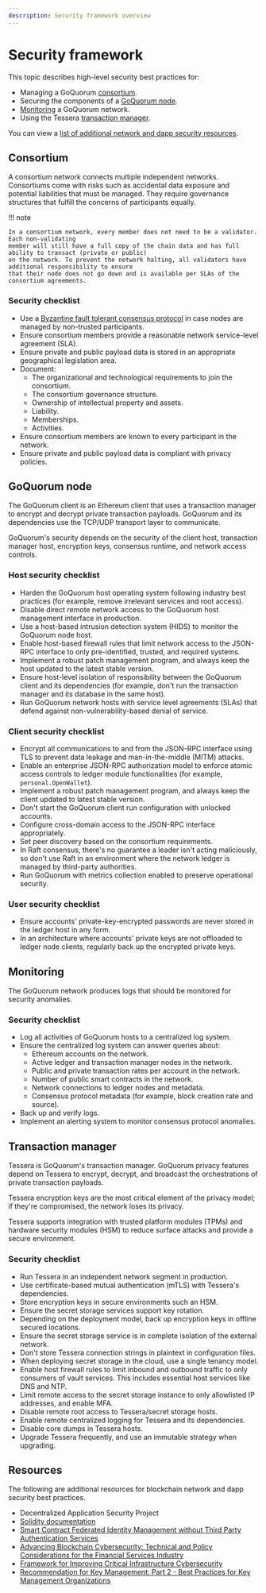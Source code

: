 ```yaml
---
description: Security framework overview
---
```


# Security framework

This topic describes high-level security best practices for:

- Managing a GoQuorum [consortium](#consortium).
- Securing the components of a [GoQuorum node](#goquorum-node).
- [Monitoring](#monitoring) a GoQuorum network.
- Using the Tessera [transaction manager](#transaction-manager).

You can view a [list of additional network and dapp security resources](#resources).

## Consortium

A consortium network connects multiple independent networks.
Consortiums come with risks such as accidental data exposure and potential liabilities that must be managed.
They require governance structures that fulfill the concerns of participants equally.

!!! note

    In a consortium network, every member does not need to be a validator. Each non-validating
    member will still have a full copy of the chain data and has full ability to transact (private or public)
    on the network. To prevent the network halting, all validators have additional responsibility to ensure
    that their node does not go down and is available per SLAs of the consortium agreements.

### Security checklist

- Use a [Byzantine fault tolerant consensus protocol](consensus/index.md) in case nodes are managed by non-trusted participants.
- Ensure consortium members provide a reasonable network service-level agreement (SLA).
- Ensure private and public payload data is stored in an appropriate geographical legislation area.
- Document:
    - The organizational and technological requirements to join the consortium.
    - The consortium governance structure.
    - Ownership of intellectual property and assets.
    - Liability.
    - Memberships.
    - Activities.
- Ensure consortium members are known to every participant in the network.
- Ensure private and public payload data is compliant with privacy policies.

## GoQuorum node

The GoQuorum client is an Ethereum client that uses a transaction manager to encrypt and decrypt private transaction payloads.
GoQuorum and its dependencies use the TCP/UDP transport layer to communicate.

GoQuorum's security depends on the security of the client host, transaction manager host, encryption keys, consensus
runtime, and network access controls.

### Host security checklist

- Harden the GoQuorum host operating system following industry best practices (for example, remove irrelevant services
  and root access).
- Disable direct remote network access to the GoQuorum host management interface in production.
- Use a host-based intrusion detection system (HIDS) to monitor the GoQuorum node host.
- Enable host-based firewall rules that limit network access to the JSON-RPC interface to only pre-identified, trusted,
  and required systems.
- Implement a robust patch management program, and always keep the host updated to the latest stable version.
- Ensure host-level isolation of responsibility between the GoQuorum client and its dependencies (for example, don't run
  the transaction manager and its database in the same host).
- Run GoQuorum network hosts with service level agreements (SLAs) that defend against non-vulnerability-based denial of service.

### Client security checklist

- Encrypt all communications to and from the JSON-RPC interface using TLS to prevent data leakage and
  man-in-the-middle (MITM) attacks.
- Enable an enterprise JSON-RPC authorization model to enforce atomic access controls to ledger module
  functionalities (for example, `personal.OpenWallet`).
- Implement a robust patch management program, and always keep the client updated to latest stable version.
- Don't start the GoQuorum client run configuration with unlocked accounts.
- Configure cross-domain access to the JSON-RPC interface appropriately.
- Set peer discovery based on the consortium requirements.
- In Raft consensus, there's no guarantee a leader isn't acting maliciously, so don't use Raft in an environment where
  the network ledger is managed by third-party authorities.
- Run GoQuorum with metrics collection enabled to preserve operational security.

### User security checklist

- Ensure accounts' private-key-encrypted passwords are never stored in the ledger host in any form.
- In an architecture where accounts' private keys are not offloaded to ledger node clients, regularly back up the
  encrypted private keys.

## Monitoring

The GoQuorum network produces logs that should be monitored for security anomalies.

### Security checklist

- Log all activities of GoQuorum hosts to a centralized log system.
- Ensure the centralized log system can answer queries about:
    - Ethereum accounts on the network.
    - Active ledger and transaction manager nodes in the network.
    - Public and private transaction rates per account in the network.
    - Number of public smart contracts in the network.
    - Network connections to ledger nodes and metadata.
    - Consensus protocol metadata (for example, block creation rate and source).
- Back up and verify logs.
- Implement an alerting system to monitor consensus protocol anomalies.

## Transaction manager

Tessera is GoQuorum's transaction manager.
GoQuorum privacy features depend on Tessera to encrypt, decrypt, and broadcast the orchestrations of private
transaction payloads.

Tessera encryption keys are the most critical element of the privacy model; if they're compromised, the network loses
its privacy.

Tessera supports integration with trusted platform modules (TPMs) and hardware security modules (HSM) to reduce surface
attacks and provide a secure environment.

### Security checklist

- Run Tessera in an independent network segment in production.
- Use certificate-based mutual authentication (mTLS) with Tessera's dependencies.
- Store encryption keys in secure environments such an HSM.
- Ensure the secret storage services support key rotation.
- Depending on the deployment model, back up encryption keys in offline secured locations.
- Ensure the secret storage service is in complete isolation of the external network.
- Don't store Tessera connection strings in plaintext in configuration files.
- When deploying secret storage in the cloud, use a single tenancy model.
- Enable host firewall rules to limit inbound and outbound traffic to only consumers of vault services.
  This includes essential host services like DNS and NTP.
- Limit remote access to the secret storage instance to only allowlisted IP addresses, and enable MFA.
- Disable remote root access to Tessera/secret storage hosts.
- Enable remote centralized logging for Tessera and its dependencies.
- Disable core dumps in Tessera hosts.
- Upgrade Tessera frequently, and use an immutable strategy when upgrading.

## Resources

The following are additional resources for blockchain network and dapp security best practices.

- Decentralized Application Security Project
- [Solidity documentation](https://docs.soliditylang.org/en/v0.8.10/)
- [Smart Contract Federated Identity Management without Third Party Authentication Services](https://ws680.nist.gov/publication/get_pdf.cfm?pub_id=925957)
- [Advancing Blockchain Cybersecurity: Technical and Policy Considerations for the Financial Services Industry](https://query.prod.cms.rt.microsoft.com/cms/api/am/binary/RE1TH5G)
- [Framework for Improving Critical Infrastructure Cybersecurity](https://nvlpubs.nist.gov/nistpubs/CSWP/NIST.CSWP.04162018.pdf)
- [Recommendation for Key Management: Part 2 - Best Practices for Key Management Organizations](https://nvlpubs.nist.gov/nistpubs/SpecialPublications/NIST.SP.800-57pt2r1.pdf)
